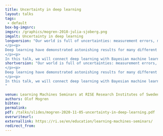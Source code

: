 ```yaml
---
title: Uncertainty in deep learning
layout: talks
tags:
 - default
box-bg-imgsrc: 
imgsrc: /graphics/mogren-2018-julia-sjoberg.png
imgalt: Uncertainty in deep learning
longversion: "Our world is full of uncertainties: measurement errors, modeling errors, or uncertainty due to test-data being out-of-distribution are some examples. Machine learning systems are increasingly being used in crucial applications such as medical decision making and autonomous vehicle control: in these applications, mistakes due to uncertainties can be life threatening.
</p><p>
Deep learning have demonstrated astonishing results for many different tasks. But in general, predictions are deterministic and give only a point estimate as output. A trained model may seem confident in predictions where the uncertainty is high. To cope with uncertainties, and make decisions that are reasonable and safe under realistic circumstances, AI systems need to be developed with uncertainty strategies in mind. Machine learning approaches with uncertainty estimates can enable active learning: an acquisition function can be based on model uncertainty to guide in data collection and tagging. It can also be used to improve sample efficiency for reinforcement learning approaches.
</p><p>
In this talk, we will connect deep learning with Bayesian machine learning, and go through some example approaches to coping with, and leveraging, the uncertainty in data and in modelling, to produce better AI systems in real world scenarios."
shortversion: "Our world is full of uncertainties: measurement errors, modeling errors, or uncertainty due to test-data being out-of-distribution are some examples. Machine learning systems are increasingly being used in crucial applications such as medical decision making and autonomous vehicle control: in these applications, mistakes due to uncertainties can be life threatening.
</p><p>
Deep learning have demonstrated astonishing results for many different tasks. But in general, predictions are deterministic and give only a point estimate as output. A trained model may seem confident in predictions where the uncertainty is high. To cope with uncertainties, and make decisions that are reasonable and safe under realistic circumstances, AI systems need to be developed with uncertainty strategies in mind. Machine learning approaches with uncertainty estimates can enable active learning: an acquisition function can be based on model uncertainty to guide in data collection and tagging. It can also be used to improve sample efficiency for reinforcement learning approaches.
</p><p>
In this talk, we will connect deep learning with Bayesian machine learning, and go through some example approaches to coping with, and leveraging, the uncertainty in data and in modelling, to produce better AI systems in real world scenarios.
"

venue: Learning Machines Seminars at RISE Research Institutes of Sweden
authors: Olof Mogren
bibtex: 
permalink:
pdf: /talks/slides/mogren-2020-11-05-uncertainty-in-deep-learning.pdf
overwriteurl: 
externallink: https://ri.se/en/education/learning-machines-seminars/
redirect_from:
---
```


